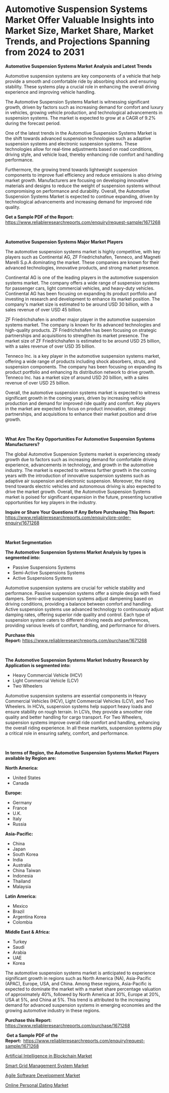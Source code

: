 <p><h1>Automotive Suspension Systems Market Offer Valuable Insights into Market Size, Market Share, Market Trends, and Projections Spanning from 2024 to 2031</h1></p><p><strong>Automotive Suspension Systems Market Analysis and Latest Trends</strong></p>
<p><p>Automotive suspension systems are key components of a vehicle that help provide a smooth and comfortable ride by absorbing shock and ensuring stability. These systems play a crucial role in enhancing the overall driving experience and improving vehicle handling.</p><p>The Automotive Suspension Systems Market is witnessing significant growth, driven by factors such as increasing demand for comfort and luxury in vehicles, growing vehicle production, and technological advancements in suspension systems. The market is expected to grow at a CAGR of 9.2% during the forecast period.</p><p>One of the latest trends in the Automotive Suspension Systems Market is the shift towards advanced suspension technologies such as adaptive suspension systems and electronic suspension systems. These technologies allow for real-time adjustments based on road conditions, driving style, and vehicle load, thereby enhancing ride comfort and handling performance.</p><p>Furthermore, the growing trend towards lightweight suspension components to improve fuel efficiency and reduce emissions is also driving market growth. Manufacturers are focusing on developing innovative materials and designs to reduce the weight of suspension systems without compromising on performance and durability. Overall, the Automotive Suspension Systems Market is expected to continue expanding, driven by technological advancements and increasing demand for improved ride quality.</p></p>
<p><strong>Get a Sample PDF of the Report:&nbsp;</strong> <a href="https://www.reliableresearchreports.com/enquiry/request-sample/1671268">https://www.reliableresearchreports.com/enquiry/request-sample/1671268</a></p>
<p>&nbsp;</p>
<p><strong>Automotive Suspension Systems Major Market Players</strong></p>
<p><p>The automotive suspension systems market is highly competitive, with key players such as Continental AG, ZF Friedrichshafen, Tenneco, and Magneti Marelli S.p.A dominating the market. These companies are known for their advanced technologies, innovative products, and strong market presence.</p><p>Continental AG is one of the leading players in the automotive suspension systems market. The company offers a wide range of suspension systems for passenger cars, light commercial vehicles, and heavy-duty vehicles. Continental AG has been focusing on expanding its product portfolio and investing in research and development to enhance its market position. The company's market size is estimated to be around USD 30 billion, with a sales revenue of over USD 45 billion.</p><p>ZF Friedrichshafen is another major player in the automotive suspension systems market. The company is known for its advanced technologies and high-quality products. ZF Friedrichshafen has been focusing on strategic partnerships and acquisitions to strengthen its market presence. The market size of ZF Friedrichshafen is estimated to be around USD 25 billion, with a sales revenue of over USD 35 billion.</p><p>Tenneco Inc. is a key player in the automotive suspension systems market, offering a wide range of products including shock absorbers, struts, and suspension components. The company has been focusing on expanding its product portfolio and enhancing its distribution network to drive growth. Tenneco Inc. has a market size of around USD 20 billion, with a sales revenue of over USD 25 billion.</p><p>Overall, the automotive suspension systems market is expected to witness significant growth in the coming years, driven by increasing vehicle production and demand for improved ride quality and comfort. Key players in the market are expected to focus on product innovation, strategic partnerships, and acquisitions to enhance their market position and drive growth.</p></p>
<p>&nbsp;</p>
<p><strong>What Are The Key Opportunities For Automotive Suspension Systems Manufacturers?</strong></p>
<p><p>The global Automotive Suspension Systems market is experiencing steady growth due to factors such as increasing demand for comfortable driving experience, advancements in technology, and growth in the automotive industry. The market is expected to witness further growth in the coming years with the introduction of innovative suspension systems such as adaptive air suspension and electronic suspension. Moreover, the rising trend towards electric vehicles and autonomous driving is also expected to drive the market growth. Overall, the Automotive Suspension Systems market is poised for significant expansion in the future, presenting lucrative opportunities for key players in the industry.</p></p>
<p><strong>Inquire or Share Your Questions If Any Before Purchasing This Report:</strong> <a href="https://www.reliableresearchreports.com/enquiry/pre-order-enquiry/1671268">https://www.reliableresearchreports.com/enquiry/pre-order-enquiry/1671268</a></p>
<p>&nbsp;</p>
<p><strong>Market Segmentation</strong></p>
<p><strong>The Automotive Suspension Systems Market Analysis by types is segmented into:</strong></p>
<p><ul><li>Passive Suspensions Systems</li><li>Semi-Active Suspensions Systems</li><li>Active Suspensions Systems</li></ul></p>
<p><p>Automotive suspension systems are crucial for vehicle stability and performance. Passive suspension systems offer a simple design with fixed dampers. Semi-active suspension systems adjust dampening based on driving conditions, providing a balance between comfort and handling. Active suspension systems use advanced technology to continuously adjust damping rates, offering superior ride quality and control. Each type of suspension system caters to different driving needs and preferences, providing various levels of comfort, handling, and performance for drivers.</p></p>
<p><strong>Purchase this Report:&nbsp;</strong><a href="https://www.reliableresearchreports.com/purchase/1671268">https://www.reliableresearchreports.com/purchase/1671268</a></p>
<p>&nbsp;</p>
<p><strong>The Automotive Suspension Systems Market Industry Research by Application is segmented into:</strong></p>
<p><ul><li>Heavy Commercial Vehicle (HCV)</li><li>Light Commercial Vehicle (LCV)</li><li>Two Wheelers</li></ul></p>
<p><p>Automotive suspension systems are essential components in Heavy Commercial Vehicles (HCV), Light Commercial Vehicles (LCV), and Two Wheelers. In HCVs, suspension systems help support heavy loads and ensure stability on rough terrain. In LCVs, they provide a smoother ride quality and better handling for cargo transport. For Two Wheelers, suspension systems improve overall ride comfort and handling, enhancing the overall riding experience. In all these markets, suspension systems play a critical role in ensuring safety, comfort, and performance.</p></p>
<p>&nbsp;</p>
<p><strong>In terms of Region, the Automotive Suspension Systems Market Players available by Region are:</strong></p>
<p>
    <p> <strong> North America: </strong>
        <ul>
            <li>United States</li>
            <li>Canada</li>
        </ul>
        </p> 
    <p> <strong> Europe: </strong>
        <ul>
            <li>Germany</li>
            <li>France</li>
            <li>U.K.</li>
            <li>Italy</li>
            <li>Russia</li>
        </ul>
        </p> 
    <p> <strong> Asia-Pacific: </strong>
        <ul>
            <li>China</li>
            <li>Japan</li>
            <li>South Korea</li>
            <li>India</li>
            <li>Australia</li>
            <li>China Taiwan</li>
            <li>Indonesia</li>
            <li>Thailand</li>
            <li>Malaysia</li>
        </ul>
        </p> 
    <p> <strong> Latin America: </strong>
        <ul>
            <li>Mexico</li>
            <li>Brazil</li>
            <li>Argentina Korea</li>
            <li>Colombia</li>
        </ul>
        </p> 
    <p> <strong> Middle East & Africa: </strong>
        <ul>
            <li>Turkey</li>
            <li>Saudi</li>
            <li>Arabia</li>
            <li>UAE</li>
            <li>Korea</li>
        </ul>
    </p>
    </p>
<p><p>The automotive suspension systems market is anticipated to experience significant growth in regions such as North America (NA), Asia-Pacific (APAC), Europe, USA, and China. Among these regions, Asia-Pacific is expected to dominate the market with a market share percentage valuation of approximately 40%, followed by North America at 30%, Europe at 20%, USA at 5%, and China at 5%. This trend is attributed to the increasing demand for advanced suspension systems in emerging economies and the growing automotive industry in these regions.</p></p>
<p><strong>Purchase this Report: </strong><a href="https://www.reliableresearchreports.com/purchase/1671268">https://www.reliableresearchreports.com/purchase/1671268</a></p>
<p>&nbsp;<strong>Get a Sample PDF of the Report:&nbsp;&nbsp;</strong><a href="https://www.reliableresearchreports.com/enquiry/request-sample/1671268">https://www.reliableresearchreports.com/enquiry/request-sample/1671268</a></p>
<p><strong></strong></p>
<p><p><a href="https://medium.com/@marianmraz_72126/artificial-intelligence-in-blockchain-market-report-reveals-the-latest-trends-and-growth-2f4c636cb296">Artificial Intelligence in Blockchain Market</a></p><p><a href="https://medium.com/@marianmraz_72126/decoding-smart-grid-management-system-market-metrics-market-share-trends-and-growth-patterns-d0a80f25abbc">Smart Grid Management System Market</a></p><p><a href="https://medium.com/@marianmraz_72126/agile-software-development-market-analysis-its-cagr-market-segmentation-and-global-industry-a6f0923d0a5a">Agile Software Development Market</a></p><p><a href="https://medium.com/@marianmraz_72126/online-personal-dating-market-size-cagr-trends-2024-2030-2c7167eaf5fc">Online Personal Dating Market</a></p></p>